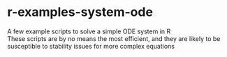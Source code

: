 # r-examples-system-ode
A few example scripts to solve a simple ODE system in R  
These scripts are by no means the most efficient, and they are likely to be susceptible to stability issues for more complex equations
